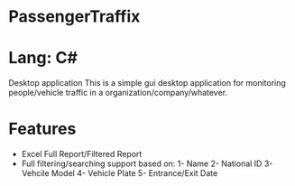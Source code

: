 # PassengerTraffix
# Lang: C#
Desktop application
This is a simple gui desktop application for monitoring people/vehicle traffic in a organization/company/whatever.

# Features
* Excel Full Report/Filtered Report
* Full filtering/searching support based on: 1- Name 2- National ID 3- Vehcile Model 4- Vehicle Plate 5- Entrance/Exit Date
